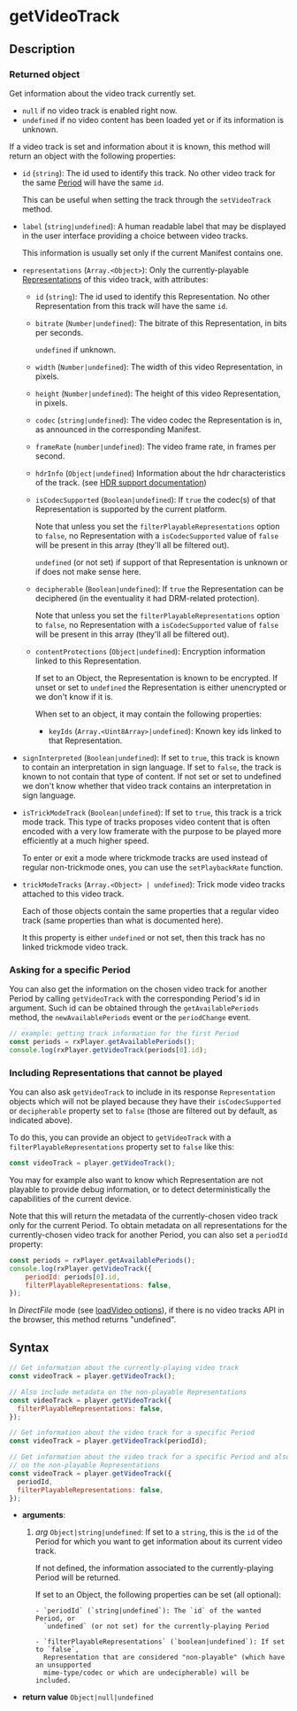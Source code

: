 # getVideoTrack

## Description

### Returned object

Get information about the video track currently set.

- `null` if no video track is enabled right now.
- `undefined` if no video content has been loaded yet or if its information is unknown.

If a video track is set and information about it is known, this method will return an
object with the following properties:

- `id` (`string`): The id used to identify this track. No other video track for the same
  [Period](../../Getting_Started/Glossary.md#period) will have the same `id`.

  This can be useful when setting the track through the `setVideoTrack` method.

- `label` (`string|undefined`): A human readable label that may be displayed in the user
  interface providing a choice between video tracks.

  This information is usually set only if the current Manifest contains one.

- `representations` (`Array.<Object>`): Only the currently-playable
  [Representations](../../Getting_Started/Glossary.md#representation) of this video track,
  with attributes:

  - `id` (`string`): The id used to identify this Representation. No other Representation
    from this track will have the same `id`.

  - `bitrate` (`Number|undefined`): The bitrate of this Representation, in bits per
    seconds.

    `undefined` if unknown.

  - `width` (`Number|undefined`): The width of this video Representation, in pixels.

  - `height` (`Number|undefined`): The height of this video Representation, in pixels.

  - `codec` (`string|undefined`): The video codec the Representation is in, as announced
    in the corresponding Manifest.

  - `frameRate` (`number|undefined`): The video frame rate, in frames per second.

  - `hdrInfo` (`Object|undefined`) Information about the hdr characteristics of the track.
    (see [HDR support documentation](../hdr.md#hdrinfo))

  - `isCodecSupported` (`Boolean|undefined`): If `true` the codec(s) of that
    Representation is supported by the current platform.

    Note that unless you set the `filterPlayableRepresentations` option to `false`, no
    Representation with a `isCodecSupported` value of `false` will be present in this
    array (they'll all be filtered out).

    `undefined` (or not set) if support of that Representation is unknown or if does not
    make sense here.

  - `decipherable` (`Boolean|undefined`): If `true` the Representation can be deciphered
    (in the eventuality it had DRM-related protection).

    Note that unless you set the `filterPlayableRepresentations` option to `false`, no
    Representation with a `isCodecSupported` value of `false` will be present in this
    array (they'll all be filtered out).

  - `contentProtections` (`Object|undefined`): Encryption information linked to this
    Representation.

    If set to an Object, the Representation is known to be encrypted. If unset or set to
    `undefined` the Representation is either unencrypted or we don't know if it is.

    When set to an object, it may contain the following properties:

    - `keyIds` (`Array.<Uint8Array>|undefined`): Known key ids linked to that
      Representation.

- `signInterpreted` (`Boolean|undefined`): If set to `true`, this track is known to
  contain an interpretation in sign language. If set to `false`, the track is known to not
  contain that type of content. If not set or set to undefined we don't know whether that
  video track contains an interpretation in sign language.

- `isTrickModeTrack` (`Boolean|undefined`): If set to `true`, this track is a trick mode
  track. This type of tracks proposes video content that is often encoded with a very low
  framerate with the purpose to be played more efficiently at a much higher speed.

  To enter or exit a mode where trickmode tracks are used instead of regular non-trickmode
  ones, you can use the `setPlaybackRate` function.

- `trickModeTracks` (`Array.<Object> | undefined`): Trick mode video tracks attached to
  this video track.

  Each of those objects contain the same properties that a regular video track (same
  properties than what is documented here).

  It this property is either `undefined` or not set, then this track has no linked
  trickmode video track.

### Asking for a specific Period

You can also get the information on the chosen video track for another Period by calling
`getVideoTrack` with the corresponding Period's id in argument. Such id can be obtained
through the `getAvailablePeriods` method, the `newAvailablePeriods` event or the
`periodChange` event.

```js
// example: getting track information for the first Period
const periods = rxPlayer.getAvailablePeriods();
console.log(rxPlayer.getVideoTrack(periods[0].id);
```

### Including Representations that cannot be played

You can also ask `getVideoTrack` to include in its response `Representation` objects which
will not be played because they have their `isCodecSupported` or `decipherable` property
set to `false` (those are filtered out by default, as indicated above).

To do this, you can provide an object to `getVideoTrack` with a
`filterPlayableRepresentations` property set to `false` like this:

```js
const videoTrack = player.getVideoTrack();
```

You may for example also want to know which Representation are not playable to provide
debug information, or to detect deterministically the capabilities of the current device.

Note that this will return the metadata of the currently-chosen video track only for the
current Period. To obtain metadata on all representations for the currently-chosen video
track for another Period, you can also set a `periodId` property:

```js
const periods = rxPlayer.getAvailablePeriods();
console.log(rxPlayer.getVideoTrack({
    periodId: periods[0].id,
    filterPlayableRepresentations: false,
});
```

<div class="warning">
In <i>DirectFile</i> mode (see <a
href="../Loading_a_Content.md#transport">loadVideo options</a>), if there is no
video tracks API in the browser, this method returns "undefined".
</div>

## Syntax

```js
// Get information about the currently-playing video track
const videoTrack = player.getVideoTrack();

// Also include metadata on the non-playable Representations
const videoTrack = player.getVideoTrack({
  filterPlayableRepresentations: false,
});

// Get information about the video track for a specific Period
const videoTrack = player.getVideoTrack(periodId);

// Get information about the video track for a specific Period and also include metadata
// on the non-playable Representations
const videoTrack = player.getVideoTrack({
  periodId,
  filterPlayableRepresentations: false,
});
```

- **arguments**:

  1.  _arg_ `Object|string|undefined`: If set to a `string`, this is the `id` of the
      Period for which you want to get information about its current video track.

      If not defined, the information associated to the currently-playing Period will be
      returned.

      If set to an Object, the following properties can be set (all optional):

          - `periodId` (`string|undefined`): The `id` of the wanted Period, or
            `undefined` (or not set) for the currently-playing Period

          - `filterPlayableRepresentations` (`boolean|undefined`): If set to `false`,
            Representation that are considered "non-playable" (which have an unsupported
            mime-type/codec or which are undecipherable) will be included.

- **return value** `Object|null|undefined`
